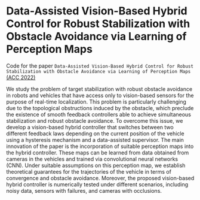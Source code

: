 # Data-Assisted Vision-Based Hybrid Control for Robust Stabilization with Obstacle Avoidance via Learning of Perception Maps

Code for the paper `Data-Assisted Vision-Based Hybrid Control for Robust Stabilization with Obstacle Avoidance via Learning of Perception Maps` [(ACC 2022)](https://ieeexplore.ieee.org/abstract/document/9867532)

We study the problem of target stabilization with robust obstacle avoidance in robots and vehicles that have access only to vision-based sensors for the purpose of real-time localization. This problem is particularly challenging due to the topological obstructions induced by the obstacle, which preclude the existence of smooth feedback controllers able to achieve simultaneous stabilization and robust obstacle avoidance. To overcome this issue, we develop a vision-based hybrid controller that switches between two different feedback laws depending on the current position of the vehicle using a hysteresis mechanism and a data-assisted supervisor. The main innovation of the paper is the incorporation of suitable perception maps into the hybrid controller. These maps can be learned from data obtained from cameras in the vehicles and trained via convolutional neural networks (CNN). Under suitable assumptions on this perception map, we establish theoretical guarantees for the trajectories of the vehicle in terms of convergence and obstacle avoidance. Moreover, the proposed vision-based hybrid controller is numerically tested under different scenarios, including noisy data, sensors with failures, and cameras with occlusions.
